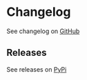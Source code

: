 # Changelog

See changelog on [GitHub](https://github.com/codeclassroom/CodeRunner/releases)

## Releases
See releases on [PyPi](https://pypi.org/project/coderunner/#history)